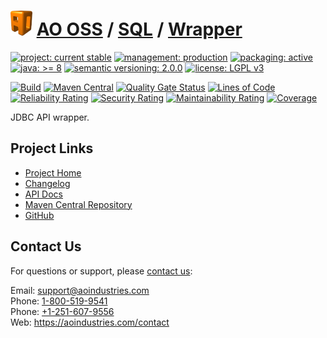 # [<img src="ao-logo.png" alt="AO Logo" width="35" height="40">](https://github.com/aoindustries) [AO OSS](https://github.com/aoindustries/ao-oss) / [SQL](https://github.com/aoindustries/ao-sql) / [Wrapper](https://github.com/aoindustries/ao-sql-wrapper)

[![project: current stable](https://oss.aoapps.com/ao-badges/project-current-stable.svg)](https://aoindustries.com/life-cycle#project-current-stable)
[![management: production](https://oss.aoapps.com/ao-badges/management-production.svg)](https://aoindustries.com/life-cycle#management-production)
[![packaging: active](https://oss.aoapps.com/ao-badges/packaging-active.svg)](https://aoindustries.com/life-cycle#packaging-active)  
[![java: &gt;= 8](https://oss.aoapps.com/ao-badges/java-8.svg)](https://docs.oracle.com/javase/8/docs/api/)
[![semantic versioning: 2.0.0](https://oss.aoapps.com/ao-badges/semver-2.0.0.svg)](http://semver.org/spec/v2.0.0.html)
[![license: LGPL v3](https://oss.aoapps.com/ao-badges/license-lgpl-3.0.svg)](https://www.gnu.org/licenses/lgpl-3.0)

[![Build](https://github.com/aoindustries/ao-sql-wrapper/workflows/Build/badge.svg?branch=master)](https://github.com/aoindustries/ao-sql-wrapper/actions?query=workflow%3ABuild)
[![Maven Central](https://maven-badges.herokuapp.com/maven-central/com.aoapps/ao-sql-wrapper/badge.svg)](https://maven-badges.herokuapp.com/maven-central/com.aoapps/ao-sql-wrapper)
[![Quality Gate Status](https://sonarcloud.io/api/project_badges/measure?branch=master&project=com.aoapps%3Aao-sql-wrapper&metric=alert_status)](https://sonarcloud.io/dashboard?branch=master&id=com.aoapps%3Aao-sql-wrapper)
[![Lines of Code](https://sonarcloud.io/api/project_badges/measure?branch=master&project=com.aoapps%3Aao-sql-wrapper&metric=ncloc)](https://sonarcloud.io/component_measures?branch=master&id=com.aoapps%3Aao-sql-wrapper&metric=ncloc)  
[![Reliability Rating](https://sonarcloud.io/api/project_badges/measure?branch=master&project=com.aoapps%3Aao-sql-wrapper&metric=reliability_rating)](https://sonarcloud.io/component_measures?branch=master&id=com.aoapps%3Aao-sql-wrapper&metric=Reliability)
[![Security Rating](https://sonarcloud.io/api/project_badges/measure?branch=master&project=com.aoapps%3Aao-sql-wrapper&metric=security_rating)](https://sonarcloud.io/component_measures?branch=master&id=com.aoapps%3Aao-sql-wrapper&metric=Security)
[![Maintainability Rating](https://sonarcloud.io/api/project_badges/measure?branch=master&project=com.aoapps%3Aao-sql-wrapper&metric=sqale_rating)](https://sonarcloud.io/component_measures?branch=master&id=com.aoapps%3Aao-sql-wrapper&metric=Maintainability)
[![Coverage](https://sonarcloud.io/api/project_badges/measure?branch=master&project=com.aoapps%3Aao-sql-wrapper&metric=coverage)](https://sonarcloud.io/component_measures?branch=master&id=com.aoapps%3Aao-sql-wrapper&metric=Coverage)

JDBC API wrapper.

## Project Links
* [Project Home](https://oss.aoapps.com/sql/wrapper/)
* [Changelog](https://oss.aoapps.com/sql/wrapper/changelog)
* [API Docs](https://oss.aoapps.com/sql/wrapper/apidocs/)
* [Maven Central Repository](https://search.maven.org/artifact/com.aoapps/ao-sql-wrapper)
* [GitHub](https://github.com/aoindustries/ao-sql-wrapper)

## Contact Us
For questions or support, please [contact us](https://aoindustries.com/contact):

Email: [support@aoindustries.com](mailto:support@aoindustries.com)  
Phone: [1-800-519-9541](tel:1-800-519-9541)  
Phone: [+1-251-607-9556](tel:+1-251-607-9556)  
Web: https://aoindustries.com/contact

